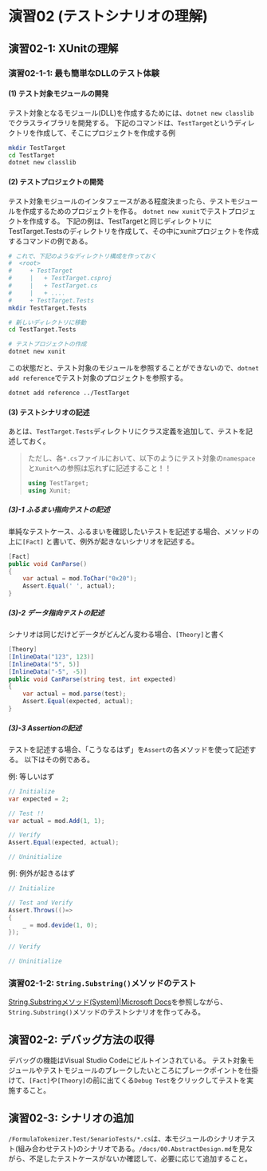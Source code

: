 # 演習02 (テストシナリオの理解)

## 演習02-1: XUnitの理解

### 演習02-1-1: 最も簡単なDLLのテスト体験

#### (1) テスト対象モジュールの開発

テスト対象となるモジュール(DLL)を作成するためには、`dotnet new classlib`でクラスライブラリを開発する。
下記のコマンドは、`TestTarget`というディレクトリを作成して、そこにプロジェクトを作成する例

```bash
mkdir TestTarget
cd TestTarget
dotnet new classlib
```

#### (2) テストプロジェクトの開発

テスト対象モジュールのインタフェースがある程度決まったら、テストモジュールを作成するためのプロジェクトを作る。
`dotnet new xunit`でテストプロジェクトを作成する。
下記の例は、TestTargetと同じディレクトリにTestTarget.Testsのディレクトリを作成して、その中にxunitプロジェクトを作成するコマンドの例である。

```bash
# これで、下記のようなディレクトリ構成を作っておく
#  <root>
#     + TestTarget
#     |   + TestTarget.csproj
#     |   + TestTarget.cs
#     |   + ....
#     + TestTarget.Tests
mkdir TestTarget.Tests

# 新しいディレクトリに移動
cd TestTarget.Tests

# テストプロジェクトの作成
dotnet new xunit
```

この状態だと、テスト対象のモジュールを参照することができないので、`dotnet add reference`でテスト対象のプロジェクトを参照する。

```bash
dotnet add reference ../TestTarget
```

#### (3) テストシナリオの記述

あとは、`TestTarget.Tests`ディレクトリにクラス定義を追加して、テストを記述しておく。

> ただし、各`*.cs`ファイルにおいて、以下のようにテスト対象の`namespace`と`Xunit`への参照は忘れずに記述すること！！
> ```csharp
> using TestTarget;
> using Xunit;
> ```

##### (3)-1 ふるまい指向テストの記述

単純なテストケース、ふるまいを確認したいテストを記述する場合、メソッドの上に`[Fact]`
と書いて、例外が起きないシナリオを記述する。

```csharp
[Fact]
public void CanParse()
{
    var actual = mod.ToChar("0x20");
    Assert.Equal(' ', actual);
}
```

##### (3)-2 データ指向テストの記述

シナリオは同じだけどデータがどんどん変わる場合、`[Theory]`と書く

```csharp
[Theory]
[InlineData("123", 123)]
[InlineData("5", 5)]
[InlineData("-5", -5)]
public void CanParse(string test, int expected)
{
    var actual = mod.parse(test);
    Assert.Equal(expected, actual);
}
```


##### (3)-3 Assertionの記述

テストを記述する場合、「こうなるはず」を`Assert`の各メソッドを使って記述する。
以下はその例である。


例: 等しいはず

```csharp
// Initialize
var expected = 2;

// Test !!
var actual = mod.Add(1, 1);

// Verify
Assert.Equal(expected, actual);

// Uninitialize

```

例: 例外が起きるはず

```csharp
// Initialize

// Test and Verify
Assert.Throws(()=>
{
    _ = mod.devide(1, 0);
});

// Verify

// Uninitialize

```


### 演習02-1-2: `String.Substring()`メソッドのテスト

[String.Substringメソッド(System)|Microsoft Docs](https://docs.microsoft.com/ja-jp/dotnet/api/system.string.substring?view=net-6.0)を参照しながら、`String.Substring()`メソッドのテストシナリオを作ってみる。

## 演習02-2: デバッグ方法の収得

デバッグの機能はVisual Studio Codeにビルトインされている。
テスト対象モジュールやテストモジュールのブレークしたいところにブレークポイントを仕掛けて、`[Fact]`や`[Theory]`の前に出てくる`Debug Test`をクリックしてテストを実施すること。

## 演習02-3: シナリオの追加

`/FormulaTokenizer.Test/SenarioTests/*.cs`は、本モジュールのシナリオテスト(組み合わせテスト)のシナリオである。`/docs/00.AbstractDesign.md`を見ながら、不足したテストケースがないか確認して、必要に応じて追加すること。
